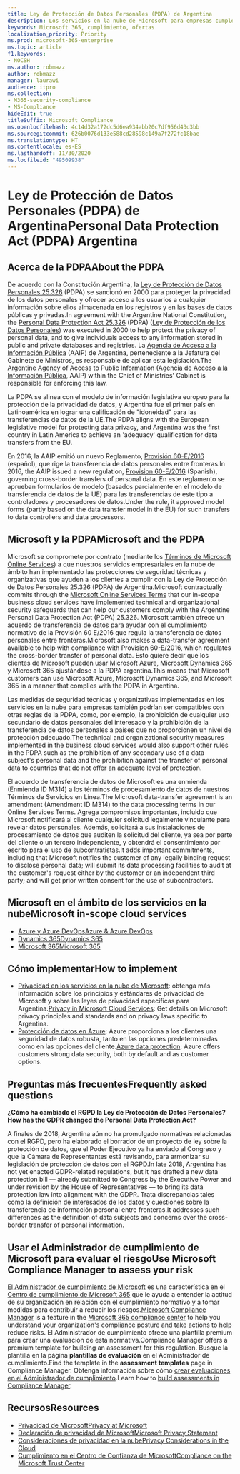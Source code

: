 ```yaml
---
title: Ley de Protección de Datos Personales (PDPA) de Argentina
description: Los servicios en la nube de Microsoft para empresas cumplen con los estándares de la PDPA para proteger la privacidad de los datos personales.
keywords: Microsoft 365, cumplimiento, ofertas
localization_priority: Priority
ms.prod: microsoft-365-enterprise
ms.topic: article
f1.keywords:
- NOCSH
ms.author: robmazz
author: robmazz
manager: laurawi
audience: itpro
ms.collection:
- M365-security-compliance
- MS-Compliance
hideEdit: true
titleSuffix: Microsoft Compliance
ms.openlocfilehash: 4c14d32a172dc5d6ea934abb20c7df956d43d3bb
ms.sourcegitcommit: 626b0076d133e588cd28598c149a7f272fc18bae
ms.translationtype: HT
ms.contentlocale: es-ES
ms.lasthandoff: 11/30/2020
ms.locfileid: "49509938"
---
```

# <a name="personal-data-protection-act-pdpa-argentina"></a><span data-ttu-id="fd642-104">Ley de Protección de Datos Personales (PDPA) de Argentina</span><span class="sxs-lookup"><span data-stu-id="fd642-104">Personal Data Protection Act (PDPA) Argentina</span></span>

## <a name="about-the-pdpa"></a><span data-ttu-id="fd642-105">Acerca de la PDPA</span><span class="sxs-lookup"><span data-stu-id="fd642-105">About the PDPA</span></span>

<span data-ttu-id="fd642-106">De acuerdo con la Constitución Argentina, la [Ley de Protección de Datos Personales 25.326](http://www.jus.gob.ar/media/3201023/personal_data_protection_act25326.pdf) (PDPA) se sancionó en 2000 para proteger la privacidad de los datos personales y ofrecer acceso a los usuarios a cualquier información sobre ellos almacenada en los registros y en las bases de datos públicas y privadas.</span><span class="sxs-lookup"><span data-stu-id="fd642-106">In agreement with the Argentine National Constitution, the [Personal Data Protection Act 25.326](http://www.jus.gob.ar/media/3201023/personal_data_protection_act25326.pdf) (PDPA) ([Ley de Protección de los Datos Personales](http://servicios.infoleg.gob.ar/infolegInternet/anexos/60000-64999/64790/norma.htm)) was executed in 2000 to help protect the privacy of personal data, and to give individuals access to any information stored in public and private databases and registries.</span></span> <span data-ttu-id="fd642-107">La [Agencia de Acceso a la Información Pública](https://www.argentina.gob.ar/aaip) (AAIP) de Argentina, perteneciente a la Jefatura del Gabinete de Ministros, es responsable de aplicar esta legislación.</span><span class="sxs-lookup"><span data-stu-id="fd642-107">The Argentine Agency of Access to Public Information ([Agencia de Acceso a la Información Pública](https://www.argentina.gob.ar/aaip), AAIP) within the Chief of Ministries' Cabinet is responsible for enforcing this law.</span></span>

<span data-ttu-id="fd642-108">La PDPA se alinea con el modelo de información legislativa europeo para la protección de la privacidad de datos, y Argentina fue el primer país en Latinoamérica en lograr una calificación de "idoneidad" para las transferencias de datos de la UE.</span><span class="sxs-lookup"><span data-stu-id="fd642-108">The PDPA aligns with the European legislative model for protecting data privacy, and Argentina was the first country in Latin America to achieve an 'adequacy' qualification for data transfers from the EU.</span></span>

<span data-ttu-id="fd642-109">En 2016, la AAIP emitió un nuevo Reglamento, [Provisión 60-E/2016](http://servicios.infoleg.gob.ar/infolegInternet/anexos/265000-269999/267922/norma.htm) (español), que rige la transferencia de datos personales entre fronteras.</span><span class="sxs-lookup"><span data-stu-id="fd642-109">In 2016, the AAIP issued a new regulation, [Provision 60-E/2016](http://servicios.infoleg.gob.ar/infolegInternet/anexos/265000-269999/267922/norma.htm) (Spanish), governing cross-border transfers of personal data.</span></span> <span data-ttu-id="fd642-110">En este reglamento se aprueban formularios de modelo (basados parcialmente en el modelo de transferencia de datos de la UE) para las transferencias de este tipo a controladores y procesadores de datos.</span><span class="sxs-lookup"><span data-stu-id="fd642-110">Under the rule, it approved model forms (partly based on the data transfer model in the EU) for such transfers to data controllers and data processors.</span></span>

## <a name="microsoft-and-the-pdpa"></a><span data-ttu-id="fd642-111">Microsoft y la PDPA</span><span class="sxs-lookup"><span data-stu-id="fd642-111">Microsoft and the PDPA</span></span>

<span data-ttu-id="fd642-112">Microsoft se compromete por contrato (mediante los [Términos de Microsoft Online Services](https://www.microsoftvolumelicensing.com/DocumentSearch.aspx?Mode=3&DocumentTypeId=31)) a que nuestros servicios empresariales en la nube de ámbito han implementado las protecciones de seguridad técnicas y organizativas que ayuden a los clientes a cumplir con la Ley de Protección de Datos Personales 25.326 (PDPA) de Argentina.</span><span class="sxs-lookup"><span data-stu-id="fd642-112">Microsoft contractually commits through the [Microsoft Online Services Terms](https://www.microsoftvolumelicensing.com/DocumentSearch.aspx?Mode=3&DocumentTypeId=31) that our in-scope business cloud services have implemented technical and organizational security safeguards that can help our customers comply with the Argentine Personal Data Protection Act (PDPA) 25.326.</span></span> <span data-ttu-id="fd642-113">Microsoft también ofrece un acuerdo de transferencia de datos para ayudar con el cumplimiento normativo de la Provisión 60 E/2016 que regula la transferencia de datos personales entre fronteras.</span><span class="sxs-lookup"><span data-stu-id="fd642-113">Microsoft also makes a data-transfer agreement available to help with compliance with Provision 60-E/2016, which regulates the cross-border transfer of personal data.</span></span> <span data-ttu-id="fd642-114">Esto quiere decir que los clientes de Microsoft pueden usar Microsoft Azure, Microsoft Dynamics 365 y Microsoft 365 ajustándose a la PDPA argentina.</span><span class="sxs-lookup"><span data-stu-id="fd642-114">This means that Microsoft customers can use Microsoft Azure, Microsoft Dynamics 365, and Microsoft 365 in a manner that complies with the PDPA in Argentina.</span></span>

<span data-ttu-id="fd642-115">Las medidas de seguridad técnicas y organizativas implementadas en los servicios en la nube para empresas también podrían ser compatibles con otras reglas de la PDPA, como, por ejemplo, la prohibición de cualquier uso secundario de datos personales del interesado y la prohibición de la transferencia de datos personales a países que no proporcionen un nivel de protección adecuado.</span><span class="sxs-lookup"><span data-stu-id="fd642-115">The technical and organizational security measures implemented in the business cloud services would also support other rules in the PDPA such as the prohibition of any secondary use of a data subject's personal data and the prohibition against the transfer of personal data to countries that do not offer an adequate level of protection.</span></span>

<span data-ttu-id="fd642-116">El acuerdo de transferencia de datos de Microsoft es una enmienda (Enmienda ID M314) a los términos de procesamiento de datos de nuestros Términos de Servicios en Línea.</span><span class="sxs-lookup"><span data-stu-id="fd642-116">The Microsoft data-transfer agreement is an amendment (Amendment ID M314) to the data processing terms in our Online Services Terms.</span></span> <span data-ttu-id="fd642-117">Agrega compromisos importantes, incluido que Microsoft notificará al cliente cualquier solicitud legalmente vinculante para revelar datos personales. Además, solicitará a sus instalaciones de procesamiento de datos que auditen la solicitud del cliente, ya sea por parte del cliente o un tercero independiente, y obtendrá el consentimiento por escrito para el uso de subcontratistas.</span><span class="sxs-lookup"><span data-stu-id="fd642-117">It adds important commitments, including that Microsoft notifies the customer of any legally binding request to disclose personal data; will submit its data processing facilities to audit at the customer's request either by the customer or an independent third party; and will get prior written consent for the use of subcontractors.</span></span>

## <a name="microsoft-in-scope-cloud-services"></a><span data-ttu-id="fd642-118">Microsoft en el ámbito de los servicios en la nube</span><span class="sxs-lookup"><span data-stu-id="fd642-118">Microsoft in-scope cloud services</span></span>

- [<span data-ttu-id="fd642-119">Azure y Azure DevOps</span><span class="sxs-lookup"><span data-stu-id="fd642-119">Azure & Azure DevOps</span></span>](https://gallery.technet.microsoft.com/Overview-of-Azure-c1be3942)
- [<span data-ttu-id="fd642-120">Dynamics 365</span><span class="sxs-lookup"><span data-stu-id="fd642-120">Dynamics 365</span></span>](https://download.microsoft.com/download/E/1/9/E1977163-7A86-4812-AC18-C03ADC958AAF/Microsoft_Dynamics_365_Cloud_Service_Compliance_Datasheet.pdf)
- [<span data-ttu-id="fd642-121">Microsoft 365</span><span class="sxs-lookup"><span data-stu-id="fd642-121">Microsoft 365</span></span>](https://servicetrust.microsoft.com/ViewPage/TrustDocuments?command=Download&downloadType=Document&downloadId=9f756cce-b15d-45a9-94d7-6a583dee4401&docTab=6d000410-c9e9-11e7-9a91-892aae8839ad_Compliance_Guides)

## <a name="how-to-implement"></a><span data-ttu-id="fd642-122">Cómo implementar</span><span class="sxs-lookup"><span data-stu-id="fd642-122">How to implement</span></span>

- <span data-ttu-id="fd642-123">[Privacidad en los servicios en la nube de Microsoft](https://www.microsoft.com/download/details.aspx?id=55710): obtenga más información sobre los principios y estándares de privacidad de Microsoft y sobre las leyes de privacidad específicas para Argentina.</span><span class="sxs-lookup"><span data-stu-id="fd642-123">[Privacy in Microsoft Cloud Services](https://www.microsoft.com/download/details.aspx?id=55710): Get details on Microsoft privacy principles and standards and on privacy laws specific to Argentina.</span></span>  
- <span data-ttu-id="fd642-124">[Protección de datos en Azure](https://docs.microsoft.com/azure/security/azure-protection-of-customer-data): Azure proporciona a los clientes una seguridad de datos robusta, tanto en las opciones predeterminadas como en las opciones del cliente.</span><span class="sxs-lookup"><span data-stu-id="fd642-124">[Azure data protection](https://docs.microsoft.com/azure/security/azure-protection-of-customer-data): Azure offers customers strong data security, both by default and as customer options.</span></span>

## <a name="frequently-asked-questions"></a><span data-ttu-id="fd642-125">Preguntas más frecuentes</span><span class="sxs-lookup"><span data-stu-id="fd642-125">Frequently asked questions</span></span>

<span data-ttu-id="fd642-126">**¿Cómo ha cambiado el RGPD la Ley de Protección de Datos Personales?**</span><span class="sxs-lookup"><span data-stu-id="fd642-126">**How has the GDPR changed the Personal Data Protection Act?**</span></span>

<span data-ttu-id="fd642-127">A finales de 2018, Argentina aún no ha promulgado normativas relacionadas con el RGPD, pero ha elaborado el borrador de un proyecto de ley sobre la protección de datos, que el Poder Ejecutivo ya ha enviado al Congreso y que la Cámara de Representantes está revisando, para armonizar su legislación de protección de datos con el RGPD.</span><span class="sxs-lookup"><span data-stu-id="fd642-127">In late 2018, Argentina has not yet enacted GDPR-related regulations, but it has drafted a new data protection bill — already submitted to Congress by the Executive Power and under revision by the House of Representatives — to bring its data protection law into alignment with the GDPR.</span></span> <span data-ttu-id="fd642-128">Trata discrepancias tales como la definición de interesados de los datos y cuestiones sobre la transferencia de información personal entre fronteras.</span><span class="sxs-lookup"><span data-stu-id="fd642-128">It addresses such differences as the definition of data subjects and concerns over the cross-border transfer of personal information.</span></span>

## <a name="use-microsoft-compliance-manager-to-assess-your-risk"></a><span data-ttu-id="fd642-129">Usar el Administrador de cumplimiento de Microsoft para evaluar el riesgo</span><span class="sxs-lookup"><span data-stu-id="fd642-129">Use Microsoft Compliance Manager to assess your risk</span></span>

<span data-ttu-id="fd642-130">[El Administrador de cumplimiento de Microsoft](https://docs.microsoft.com/microsoft-365/compliance/compliance-manager) es una característica en el [Centro de cumplimiento de Microsoft 365](https://docs.microsoft.com/microsoft-365/compliance/microsoft-365-compliance-center) que le ayuda a entender la actitud de su organización en relación con el cumplimiento normativo y a tomar medidas para contribuir a reducir los riesgos.</span><span class="sxs-lookup"><span data-stu-id="fd642-130">[Microsoft Compliance Manager](https://docs.microsoft.com/microsoft-365/compliance/compliance-manager) is a feature in the [Microsoft 365 compliance center](https://docs.microsoft.com/microsoft-365/compliance/microsoft-365-compliance-center) to help you understand your organization's compliance posture and take actions to help reduce risks.</span></span> <span data-ttu-id="fd642-131">El Administrador de cumplimiento ofrece una plantilla premium para crear una evaluación de esta normativa.</span><span class="sxs-lookup"><span data-stu-id="fd642-131">Compliance Manager offers a premium template for building an assessment for this regulation.</span></span> <span data-ttu-id="fd642-132">Busque la plantilla en la página **plantillas de evaluación** en el Administrador de cumplimiento.</span><span class="sxs-lookup"><span data-stu-id="fd642-132">Find the template in the **assessment templates** page in Compliance Manager.</span></span> <span data-ttu-id="fd642-133">Obtenga información sobre cómo [crear evaluaciones en el Administrador de cumplimiento](https://docs.microsoft.com/microsoft-365/compliance/compliance-manager-assessments).</span><span class="sxs-lookup"><span data-stu-id="fd642-133">Learn how to [build assessments in Compliance Manager](https://docs.microsoft.com/microsoft-365/compliance/compliance-manager-assessments).</span></span>

## <a name="resources"></a><span data-ttu-id="fd642-134">Recursos</span><span class="sxs-lookup"><span data-stu-id="fd642-134">Resources</span></span>

- [<span data-ttu-id="fd642-135">Privacidad de Microsoft</span><span class="sxs-lookup"><span data-stu-id="fd642-135">Privacy at Microsoft</span></span>](https://privacy.microsoft.com)
- [<span data-ttu-id="fd642-136">Declaración de privacidad de Microsoft</span><span class="sxs-lookup"><span data-stu-id="fd642-136">Microsoft Privacy Statement</span></span>](https://privacy.microsoft.com/privacystatement)
- [<span data-ttu-id="fd642-137">Consideraciones de privacidad en la nube</span><span class="sxs-lookup"><span data-stu-id="fd642-137">Privacy Considerations in the Cloud</span></span>](https://download.microsoft.com/download/0/9/D/09DE47F6-F9E5-4C14-B9E8-E8119A130ACC/Privacy_considerations_in_the_cloud.pdf)
- [<span data-ttu-id="fd642-138">Cumplimiento en el Centro de Confianza de Microsoft</span><span class="sxs-lookup"><span data-stu-id="fd642-138">Compliance on the Microsoft Trust Center</span></span>](https://www.microsoft.com/trust-center/compliance/compliance-overview)
